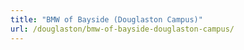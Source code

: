 ```yaml
---
title: "BMW of Bayside (Douglaston Campus)"
url: /douglaston/bmw-of-bayside-douglaston-campus/
---
```

